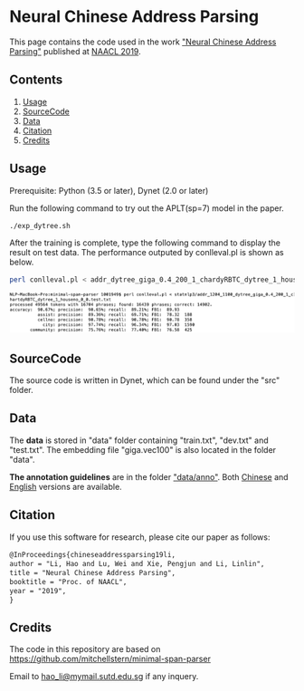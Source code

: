 # Neural Chinese Address Parsing
This page contains the code used in the work ["Neural Chinese Address Parsing"](http://statnlp.org/research/sp) published at [NAACL 2019](https://naacl2019.org/program/accepted/).


## Contents
1. [Usage](#usage)
2. [SourceCode](#sourcecode)
3. [Data](#data)
4. [Citation](#citation)
5. [Credits](#credits)


## Usage

Prerequisite: Python (3.5 or later), Dynet (2.0 or later)

Run the following command to try out the APLT(sp=7) model in the paper.
```sh
./exp_dytree.sh
```
After the training is complete, type the following command to display the result on test data. The performance outputed by conlleval.pl is shown as below.
```sh
perl conlleval.pl < addr_dytree_giga_0.4_200_1_chardyRBTC_dytree_1_houseno_0_0.test.txt
```

![alt text](log.jpg)

## SourceCode

The source code is written in Dynet, which can be found under the "src" folder.


## Data

The **data** is stored in "data" folder containing "train.txt", "dev.txt" and "test.txt". The embedding file "giga.vec100" is also located in the folder "data".

**The annotation guidelines** are in the folder ["data/anno"](https://github.com/leodotnet/neural-chinese-address-parsing/blob/master/data/anno). Both [Chinese](https://github.com/leodotnet/neural-chinese-address-parsing/blob/master/data/anno/anno-cn.md) and [English](https://github.com/leodotnet/neural-chinese-address-parsing/blob/master/data/anno/anno-en.md) versions are available.

## Citation
If you use this software for research, please cite our paper as follows:

```
@InProceedings{chineseaddressparsing19li, 
author = "Li, Hao and Lu, Wei and Xie, Pengjun and Li, Linlin", 
title = "Neural Chinese Address Parsing", 
booktitle = "Proc. of NAACL", 
year = "2019", 
}
```


## Credits
The code in this repository are based on https://github.com/mitchellstern/minimal-span-parser

Email to [hao_li@mymail.sutd.edu.sg](hao_li@mymail.sutd.edu.sg) if any inquery.
